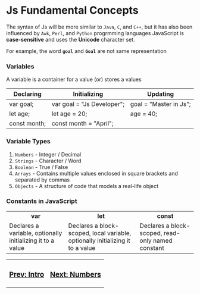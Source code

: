 # Js Fundamental Concepts
The syntax of Js will be more similar to `Java`, `C`, and `C++`, but it has also been influenced by `Awk`, `Perl`, and `Python` progrmming languages
JavaScript is **case-sensitive** and uses the **Unicode** character set. 

For example, the word **`goal`** and **`Goal`** are not same representation

### Variables 
A variable is a container for a value (or) stores a values

| **Declaring**  | **Initializing** | **Updating** |
| ------------- | ------------- | ------------- |
| var goal; | var goal = "Js Developer"; | goal = "Master in Js"; |
let age; | let age = 20; | age = 40; | |
const month; |const month = "April"; | |

### Variable Types
1. `Numbers` - Integer / Decimal
2. `Strings` - Character / Word
3. `Boolean` - True / False
4. `Arrays` - Contains multiple values enclosed in square brackets and separated by commas
5. `Objects` -  A structure of code that models a real-life object

### Constants in JavaScript
<table>
<tbody>
<tr align="center">
<td><strong>var</strong></td>
<td><strong>let</strong></td>
<td><strong>const</strong></td>
</tr>
<tr>
<td>
Declares a variable, optionally initializing it to a value
</td>
<td>
Declares a block-scoped, local variable, optionally initializing it to a value
</td>
<td>
Declares a block-scoped, read-only named constant
</td>
</tr>
</table>

<table>
<tr>
<td align="left"><h3><a href="/">Prev: Intro</a></h3></td>
<td align="right"><h3><a href="02-Number-Operators">Next: Numbers</a></h3></td>
</tr>
</table>
